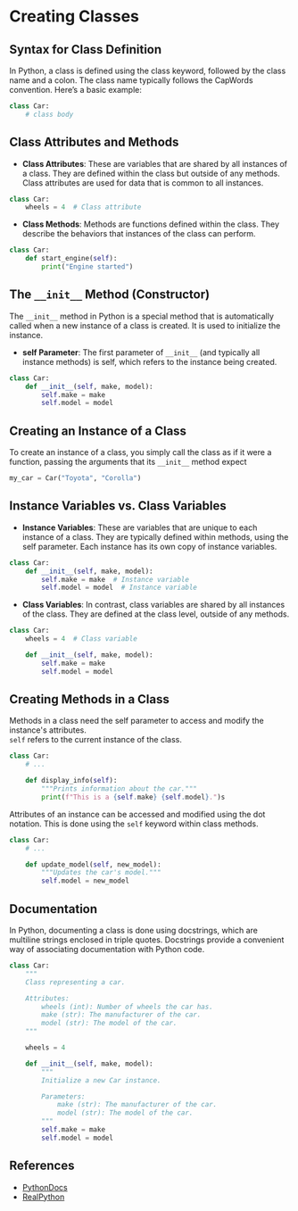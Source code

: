 # Creating Classes

## Syntax for Class Definition
In Python, a class is defined using the class keyword, followed by the class name and a colon. The class name typically follows the CapWords convention. Here’s a basic example:

```python
class Car:
    # class body
```

## Class Attributes and Methods

- **Class Attributes**: These are variables that are shared by all instances of a class. They are defined within the class but outside of any methods. Class attributes are used for data that is common to all instances.

```python
class Car:
    wheels = 4  # Class attribute
```

- **Class Methods**: Methods are functions defined within the class. They describe the behaviors that instances of the class can perform.

```python
class Car:
    def start_engine(self):
        print("Engine started")
```

## The `__init__` Method (Constructor)

The `__init__` method in Python is a special method that is automatically called when a new instance of a class is created. It is used to initialize the instance.

- **self Parameter**: The first parameter of `__init__` (and typically all instance methods) is self, which refers to the instance being created.

```python
class Car:
    def __init__(self, make, model):
        self.make = make
        self.model = model
```

## Creating an Instance of a Class

To create an instance of a class, you simply call the class as if it were a function, passing the arguments that its `__init__` method expect

```python
my_car = Car("Toyota", "Corolla")
```

## Instance Variables vs. Class Variables

- **Instance Variables**: These are variables that are unique to each instance of a class. They are typically defined within methods, using the self parameter. Each instance has its own copy of instance variables.

```python
class Car:
    def __init__(self, make, model):
        self.make = make  # Instance variable
        self.model = model  # Instance variable
```

- **Class Variables**: In contrast, class variables are shared by all instances of the class. They are defined at the class level, outside of any methods.

```python
class Car:
    wheels = 4  # Class variable

    def __init__(self, make, model):
        self.make = make
        self.model = model
```

## Creating Methods in a Class

Methods in a class need the self parameter to access and modify the instance's attributes.      
`self` refers to the current instance of the class.

```python
class Car:
    # ...

    def display_info(self):
        """Prints information about the car."""
        print(f"This is a {self.make} {self.model}.")s
```

Attributes of an instance can be accessed and modified using the dot notation. This is done using the `self` keyword within class methods.

```python
class Car:
    # ...

    def update_model(self, new_model):
        """Updates the car's model."""
        self.model = new_model
```

## Documentation

In Python, documenting a class is done using docstrings, which are multiline strings enclosed in triple quotes. Docstrings provide a convenient way of associating documentation with Python code.

```python
class Car:
    """
    Class representing a car.

    Attributes:
        wheels (int): Number of wheels the car has.
        make (str): The manufacturer of the car.
        model (str): The model of the car.
    """

    wheels = 4

    def __init__(self, make, model):
        """
        Initialize a new Car instance.

        Parameters:
            make (str): The manufacturer of the car.
            model (str): The model of the car.
        """
        self.make = make
        self.model = model
```

## References

- [PythonDocs](https://docs.python.org/3/tutorial/classes.html)
- [RealPython](https://realpython.com/python-classes/)